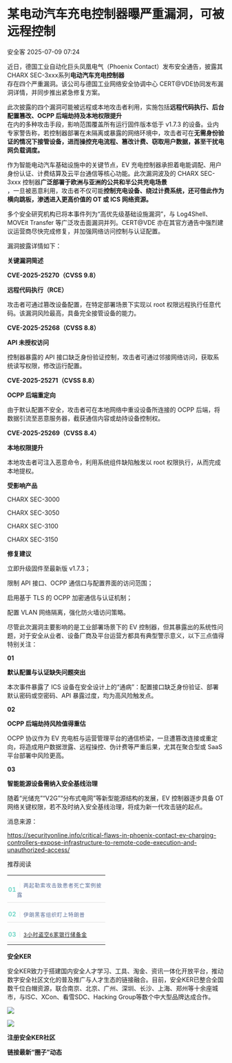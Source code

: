 #  某电动汽车充电控制器曝严重漏洞，可被远程控制  
 安全客   2025-07-09 07:24  
  
近日，德国工业自动化巨头凤凰电气（Phoenix Contact）发布安全通告，披露其CHARX SEC-3xxx系列**电动汽车充电控制器**  
存在四个严重漏洞。该公司与德国工业网络安全协调中心 CERT@VDE协同发布漏洞详情，并同步推出紧急修复方案。  
  
  
此次披露的四个漏洞可能被远程或本地攻击者利用，实施包括**远程代码执行、后台配置篡改、OCPP 后端劫持及本地权限提升**  
在内的多种攻击手段，影响范围覆盖所有运行固件版本低于 v1.7.3 的设备。业内专家警告称，若控制器部署在未隔离或暴露的网络环境中，攻击者可在**无需身份验证的情况下接管设备，进而操控充电流程、篡改计费、窃取用户数据，甚至干扰电网负载调度。**  
  
  
作为智能电动汽车基础设施中的关键节点，EV 充电控制器承担着电能调配、用户身份认证、计费结算及云平台通信等核心功能。此次漏洞波及的 CHARX SEC-3xxx 控制器**广泛部署于欧洲与亚洲的公共和半公共充电场景**  
，一旦被恶意利用，攻击者不仅可能**控制充电设备、绕过计费系统，还可借此作为横向跳板，渗透进入更高价值的 OT 或 ICS 网络资源。**  
  
  
多个安全研究机构已将本事件列为“高优先级基础设施漏洞”，与 Log4Shell、MOVEit Transfer 等广泛攻击面漏洞并列。CERT@VDE 亦在其官方通告中强烈建议运营商尽快完成修复，并加强网络访问控制与认证配置。  
  
  
漏洞披露详情如下：  
  
**关键漏洞简述**  
  
**CVE-2025-25270（CVSS 9.8）**  
  
**远程代码执行（RCE）**  
  
攻击者可通过篡改设备配置，在特定部署场景下实现以 root 权限远程执行任意代码。该漏洞风险最高，具备完全接管设备的能力。  
  
  
**CVE-2025-25268（CVSS 8.8）**  
  
**API 未授权访问**  
  
控制器暴露的 API 接口缺乏身份验证控制，攻击者可通过邻接网络访问，获取系统读写权限，修改运行配置。  
  
  
**CVE-2025-25271（CVSS 8.8）**  
  
**OCPP 后端重定向**  
  
由于默认配置不安全，攻击者可在本地网络中重设设备所连接的 OCPP 后端，将数据引流至恶意服务器，截获通信内容或劫持设备控制权。  
  
  
**CVE-2025-25269（CVSS 8.4）**  
  
**本地权限提升**  
  
本地攻击者可注入恶意命令，利用系统组件缺陷触发以 root 权限执行，从而完成本地提权。  
  
  
**受影响产品**  
  
CHARX SEC-3000  
  
CHARX SEC-3050  
  
CHARX SEC-3100  
  
CHARX SEC-3150  
  
  
**修复建议**  
  
立即升级固件至最新版 v1.7.3；  
  
限制 API 接口、OCPP 通信口与配置界面的访问范围；  
  
启用基于 TLS 的 OCPP 加密通信与认证机制；  
  
配置 VLAN 网络隔离，强化防火墙访问策略。  
  
  
尽管此次漏洞主要影响的是工业部署场景下的 EV 控制器，但其暴露出的系统性问题，对于安全从业者、设备厂商及平台运营方都具有典型警示意义，以下三点值得特别关注：  
  
  
**01**  
  
**默认配置与认证缺失问题突出**  
  
本次事件暴露了 ICS 设备在安全设计上的“通病”：配置接口缺乏身份验证、部署默认密码或空密码、API 暴露过度，均为高风险触发点。  
  
  
**02**  
  
**OCPP 后端劫持风险值得重估**  
  
OCPP 协议作为 EV 充电桩与运营管理平台的通信桥梁，一旦遭篡改连接或重定向，将造成用户数据泄露、远程操控、伪计费等严重后果，尤其在聚合型或 SaaS 平台部署中风险更高。  
  
  
**03**  
  
**智能能源设备需纳入安全基线治理**  
  
随着“光储充”“V2G”“分布式电网”等新型能源结构的发展，EV 控制器逐步具备 OT 网络关键权限，若不及时纳入安全基线治理，将成为新一代攻击链的起点。  
  
  
消息来源：  
  
https://securityonline.info/critical-flaws-in-phoenix-contact-ev-charging-controllers-expose-infrastructure-to-remote-code-execution-and-unauthorized-access/  
  
  
推荐阅读  
  
  
  
  
  
<table><tbody><tr style="box-sizing: border-box;"><td data-colwidth="100.0000%" width="100.0000%" style="border-width: 1px;border-color: rgb(62, 62, 62);border-style: none;box-sizing: border-box;padding: 0px;"><section style="box-sizing: border-box;"><section style="display: flex;flex-flow: row;margin: 10px 0% 0px;justify-content: flex-start;box-sizing: border-box;"><section style="display: inline-block;vertical-align: middle;width: auto;min-width: 10%;max-width: 100%;height: auto;flex: 0 0 auto;align-self: center;box-shadow: rgb(0, 0, 0) 0px 0px 0px;box-sizing: border-box;"><section style="font-size: 14px;color: rgb(115, 215, 200);line-height: 1;letter-spacing: 0px;text-align: center;box-sizing: border-box;"><p style="margin: 0px;padding: 0px;box-sizing: border-box;"><strong style="box-sizing: border-box;"><span leaf="">01</span></strong></p></section></section><section style="display: inline-block;vertical-align: middle;width: auto;flex: 100 100 0%;align-self: center;height: auto;box-sizing: border-box;"><section style="font-size: 14px;letter-spacing: 1px;line-height: 1.8;color: rgb(140, 140, 140);box-sizing: border-box;"><p style="white-space: normal;margin: 0px;padding: 0px;box-sizing: border-box;"><span style="color: rgb(224, 224, 224);box-sizing: border-box;"><span leaf="">｜</span></span><span style="font-size: 12px;box-sizing: border-box;"><span leaf=""><a class="normal_text_link" target="_blank" style="-webkit-tap-highlight-color: rgba(0, 0, 0, 0);margin: 0px;padding: 0px;outline: 0px;color: rgb(87, 107, 149);text-decoration: none;-webkit-user-drag: none;cursor: default;max-width: 100%;font-family: &#34;PingFang SC&#34;, system-ui, -apple-system, BlinkMacSystemFont, &#34;Helvetica Neue&#34;, &#34;Hiragino Sans GB&#34;, &#34;Microsoft YaHei UI&#34;, &#34;Microsoft YaHei&#34;, Arial, sans-serif;font-size: 12px;font-style: normal;font-variant-ligatures: normal;font-variant-caps: normal;font-weight: 400;letter-spacing: 1px;orphans: 2;text-align: justify;text-indent: 0px;text-transform: none;widows: 2;word-spacing: 0px;-webkit-text-stroke-width: 0px;white-space: normal;background-color: rgb(255, 255, 255);box-sizing: border-box !important;overflow-wrap: break-word !important;" href="https://mp.weixin.qq.com/s?__biz=MzA5ODA0NDE2MA==&amp;mid=2649788750&amp;idx=1&amp;sn=5ad3f937ca70df0e74767804438a2100&amp;scene=21#wechat_redirect" textvalue="两起勒索攻击致患者死亡案例披露" data-itemshowtype="0" linktype="text" data-linktype="2">两起勒索攻击致患者死亡案例披露</a></span></span></p></section></section></section><section style="margin: 5px 0%;box-sizing: border-box;"><section style="background-color: rgb(224, 224, 224);height: 1px;box-sizing: border-box;"><svg viewBox="0 0 1 1" style="float:left;line-height:0;width:0;vertical-align:top;"></svg></section></section></section></td></tr><tr style="box-sizing: border-box;"><td data-colwidth="100.0000%" width="100.0000%" style="border-width: 1px;border-color: rgb(62, 62, 62);border-style: none;box-sizing: border-box;padding: 0px;"><section style="box-sizing: border-box;"><section style="display: flex;flex-flow: row;margin: 10px 0% 0px;justify-content: flex-start;box-sizing: border-box;"><section style="display: inline-block;vertical-align: middle;width: auto;min-width: 10%;max-width: 100%;height: auto;flex: 0 0 auto;align-self: center;box-sizing: border-box;"><section style="font-size: 14px;color: rgb(115, 215, 200);line-height: 1;letter-spacing: 0px;text-align: center;box-sizing: border-box;"><p style="margin: 0px;padding: 0px;box-sizing: border-box;"><strong style="box-sizing: border-box;"><span leaf="">02</span></strong></p></section></section><section style="display: inline-block;vertical-align: middle;width: auto;flex: 100 100 0%;align-self: center;height: auto;box-sizing: border-box;"><section style="font-size: 14px;letter-spacing: 1px;line-height: 1.8;color: rgb(140, 140, 140);box-sizing: border-box;"><p style="white-space: normal;margin: 0px;padding: 0px;box-sizing: border-box;"><span style="color: rgb(224, 224, 224);box-sizing: border-box;"><span leaf="">｜</span></span><span style="font-size: 12px;box-sizing: border-box;"><span leaf=""><a class="normal_text_link" target="_blank" style="-webkit-tap-highlight-color: rgba(0, 0, 0, 0);margin: 0px;padding: 0px;outline: 0px;color: rgb(87, 107, 149);text-decoration: none;-webkit-user-drag: none;cursor: default;max-width: 100%;font-family: &#34;PingFang SC&#34;, system-ui, -apple-system, BlinkMacSystemFont, &#34;Helvetica Neue&#34;, &#34;Hiragino Sans GB&#34;, &#34;Microsoft YaHei UI&#34;, &#34;Microsoft YaHei&#34;, Arial, sans-serif;font-size: 12px;font-style: normal;font-variant-ligatures: normal;font-variant-caps: normal;font-weight: 400;letter-spacing: 1px;orphans: 2;text-align: justify;text-indent: 0px;text-transform: none;widows: 2;word-spacing: 0px;-webkit-text-stroke-width: 0px;white-space: normal;background-color: rgb(255, 255, 255);box-sizing: border-box !important;overflow-wrap: break-word !important;" href="https://mp.weixin.qq.com/s?__biz=MzA5ODA0NDE2MA==&amp;mid=2649788757&amp;idx=1&amp;sn=d868d9b3dbbf425ea9312d4241658643&amp;scene=21#wechat_redirect" textvalue="伊朗黑客组织盯上特朗普" data-itemshowtype="0" linktype="text" data-linktype="2">伊朗黑客组织盯上特朗普</a></span></span></p></section></section></section><section style="margin: 5px 0%;box-sizing: border-box;"><section style="background-color: rgb(224, 224, 224);height: 1px;box-sizing: border-box;"><svg viewBox="0 0 1 1" style="float:left;line-height:0;width:0;vertical-align:top;"></svg></section></section></section></td></tr><tr style="box-sizing: border-box;"><td data-colwidth="100.0000%" width="100.0000%" style="border-width: 1px;border-color: rgb(62, 62, 62);border-style: none;box-sizing: border-box;padding: 0px;"><section style="box-sizing: border-box;"><section style="display: flex;flex-flow: row;margin: 10px 0% 0px;justify-content: flex-start;box-sizing: border-box;"><section style="display: inline-block;vertical-align: middle;width: auto;min-width: 10%;max-width: 100%;height: auto;flex: 0 0 auto;align-self: center;box-sizing: border-box;"><section style="font-size: 14px;color: rgb(115, 215, 200);line-height: 1;letter-spacing: 0px;text-align: center;box-sizing: border-box;"><p style="margin: 0px;padding: 0px;box-sizing: border-box;"><strong style="box-sizing: border-box;"><span leaf="">03</span></strong></p></section></section><section style="display: inline-block;vertical-align: middle;width: auto;flex: 100 100 0%;align-self: center;height: auto;box-sizing: border-box;"><section style="font-size: 14px;letter-spacing: 1px;line-height: 1.8;color: rgb(140, 140, 140);box-sizing: border-box;"><p style="white-space: normal;margin: 0px;padding: 0px;box-sizing: border-box;"><span style="color: rgb(224, 224, 224);box-sizing: border-box;"><span leaf="">｜</span></span><span style="font-size: 12px;box-sizing: border-box;"><span leaf=""><a class="normal_text_link" target="_blank" style="" href="https://mp.weixin.qq.com/s?__biz=MzA5ODA0NDE2MA==&amp;mid=2649788766&amp;idx=1&amp;sn=45be51f79306fed040d0aa40d9d39592&amp;scene=21#wechat_redirect" textvalue="3小时盗空6家银行储备金" data-itemshowtype="0" linktype="text" data-linktype="2">3小时盗空6家银行储备金</a></span></span></p></section></section></section><section style="margin: 5px 0%;box-sizing: border-box;"><section style="background-color: rgb(224, 224, 224);height: 1px;box-sizing: border-box;"><svg viewBox="0 0 1 1" style="float:left;line-height:0;width:0;vertical-align:top;"></svg></section></section></section></td></tr></tbody></table>  
  
  
**安全KER**  
  
  
安全KER致力于搭建国内安全人才学习、工具、淘金、资讯一体化开放平台，推动数字安全社区文化的普及推广与人才生态的链接融合。目前，安全KER已整合全国数千位白帽资源，联合南京、北京、广州、深圳、长沙、上海、郑州等十余座城市，与ISC、XCon、看雪SDC、Hacking Group等数个中大型品牌达成合作。  
  
![](https://mmbiz.qpic.cn/sz_mmbiz_png/Ok4fxxCpBb7LFe2lNEyuNXv2V5HTGTk92aqSQON2lrVLFl4LC3rLtShwgicLlAoULckjQTAbZoV96IXFnV0Z5Zw/640?wx_fmt=png&from=appmsg "")  
  
![](https://mmbiz.qpic.cn/sz_mmbiz_png/Ok4fxxCpBb7LFe2lNEyuNXv2V5HTGTk9pUGbLo4H5xlcrlusGtOAR2sRKpSOhwvicZBsXHSkBWJGPB8NA4lxYLg/640?wx_fmt=png&from=appmsg "")  
  
**注册安全KER社区**  
  
**链接最新“圈子”动态**  
  
